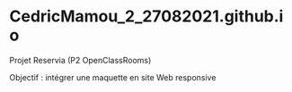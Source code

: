 # CedricMamou_2_27082021.github.io
Projet Reservia (P2 OpenClassRooms)

Objectif : intégrer une maquette en site Web responsive
